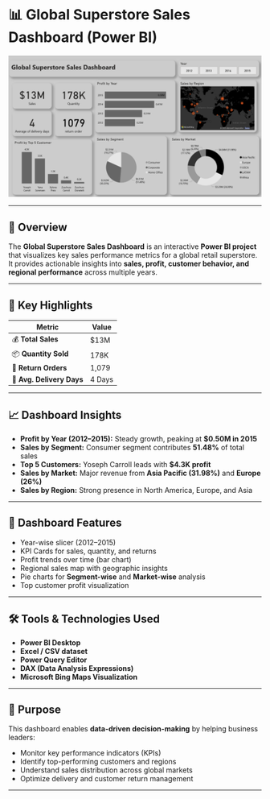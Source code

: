 # 📊 Global Superstore Sales Dashboard (Power BI)

![Global Superstore Dashboard](https://github.com/sauravkumar81786-a11y/CodeAlpha_task/blob/main/Screenshot%202025-09-13%20161626.png)

---

## 🧭 Overview  
The **Global Superstore Sales Dashboard** is an interactive **Power BI project** that visualizes key sales performance metrics for a global retail superstore.  
It provides actionable insights into **sales, profit, customer behavior, and regional performance** across multiple years.

---

## 🚀 Key Highlights

| Metric | Value |
|--------|--------|
| 💰 **Total Sales** | $13M |
| 📦 **Quantity Sold** | 178K |
| 🔁 **Return Orders** | 1,079 |
| 🚚 **Avg. Delivery Days** | 4 Days |

---

## 📈 Dashboard Insights

- **Profit by Year (2012–2015):** Steady growth, peaking at **$0.50M in 2015**  
- **Sales by Segment:** Consumer segment contributes **51.48%** of total sales  
- **Top 5 Customers:** Yoseph Carroll leads with **$4.3K profit**  
- **Sales by Market:** Major revenue from **Asia Pacific (31.98%)** and **Europe (26%)**  
- **Sales by Region:** Strong presence in North America, Europe, and Asia  

---

## 🧩 Dashboard Features

- Year-wise slicer (2012–2015)
- KPI Cards for sales, quantity, and returns
- Profit trends over time (bar chart)
- Regional sales map with geographic insights
- Pie charts for **Segment-wise** and **Market-wise** analysis
- Top customer profit visualization

---

## 🛠️ Tools & Technologies Used

- **Power BI Desktop**
- **Excel / CSV dataset**
- **Power Query Editor**
- **DAX (Data Analysis Expressions)**
- **Microsoft Bing Maps Visualization**

---

## 🎯 Purpose

This dashboard enables **data-driven decision-making** by helping business leaders:
- Monitor key performance indicators (KPIs)
- Identify top-performing customers and regions
- Understand sales distribution across global markets
- Optimize delivery and customer return management

---




